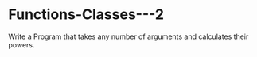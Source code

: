 # Functions-Classes---2
Write a Program that takes any number of arguments and calculates their powers.
